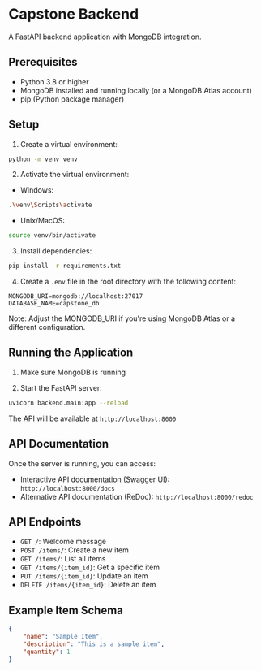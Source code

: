# Capstone Backend

A FastAPI backend application with MongoDB integration.

## Prerequisites

- Python 3.8 or higher
- MongoDB installed and running locally (or a MongoDB Atlas account)
- pip (Python package manager)

## Setup

1. Create a virtual environment:
```bash
python -m venv venv
```

2. Activate the virtual environment:
- Windows:
```bash
.\venv\Scripts\activate
```
- Unix/MacOS:
```bash
source venv/bin/activate
```

3. Install dependencies:
```bash
pip install -r requirements.txt
```

4. Create a `.env` file in the root directory with the following content:
```
MONGODB_URI=mongodb://localhost:27017
DATABASE_NAME=capstone_db
```
Note: Adjust the MONGODB_URI if you're using MongoDB Atlas or a different configuration.

## Running the Application

1. Make sure MongoDB is running

2. Start the FastAPI server:
```bash
uvicorn backend.main:app --reload
```

The API will be available at `http://localhost:8000`

## API Documentation

Once the server is running, you can access:
- Interactive API documentation (Swagger UI): `http://localhost:8000/docs`
- Alternative API documentation (ReDoc): `http://localhost:8000/redoc`

## API Endpoints

- `GET /`: Welcome message
- `POST /items/`: Create a new item
- `GET /items/`: List all items
- `GET /items/{item_id}`: Get a specific item
- `PUT /items/{item_id}`: Update an item
- `DELETE /items/{item_id}`: Delete an item

## Example Item Schema

```json
{
    "name": "Sample Item",
    "description": "This is a sample item",
    "quantity": 1
}
``` 